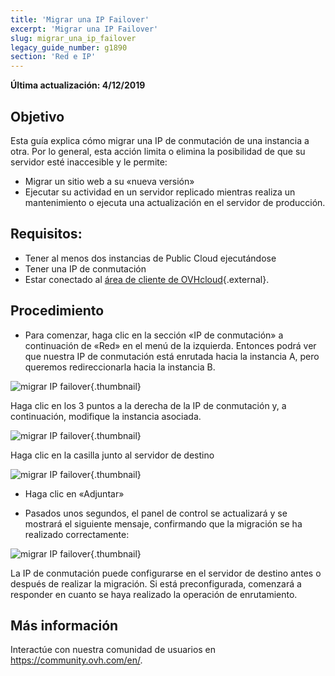```yaml
---
title: 'Migrar una IP Failover'
excerpt: 'Migrar una IP Failover'
slug: migrar_una_ip_failover
legacy_guide_number: g1890
section: 'Red e IP'
---
```


**Última actualización: 4/12/2019**

## Objetivo
Esta guía explica cómo migrar una IP de conmutación de una instancia a otra. Por lo general, esta acción limita o elimina la posibilidad de que su servidor esté inaccesible y le permite:

- Migrar un sitio web a su «nueva versión»
- Ejecutar su actividad en un servidor replicado mientras realiza un mantenimiento o ejecuta una actualización en el servidor de producción.

## Requisitos:

- Tener al menos dos instancias de Public Cloud ejecutándose
- Tener una IP de conmutación
- Estar conectado al [área de cliente de OVHcloud](https://www.ovh.com/auth/?action=gotomanager&from=https://www.ovh.es/&ovhSubsidiary=es){.external}.

## Procedimiento

- Para comenzar, haga clic en la sección «IP de conmutación» a continuación de «Red» en el menú de la izquierda. Entonces podrá ver que nuestra IP de conmutación está enrutada hacia la instancia A, pero queremos redireccionarla hacia la instancia B.

![migrar IP failover](images/failover.png){.thumbnail}

Haga clic en los 3 puntos a la derecha de la IP de conmutación y, a continuación, modifique la instancia asociada.

![migrar IP failover](images/modify.png){.thumbnail}

Haga clic en la casilla junto al servidor de destino

![migrar IP failover](images/modify1.png){.thumbnail}

- Haga clic en «Adjuntar»

- Pasados unos segundos, el panel de control se actualizará y se mostrará el siguiente mensaje, confirmando que la migración se ha realizado correctamente:

![migrar IP failover](images/modify2.png){.thumbnail}


La IP de conmutación puede configurarse en el servidor de destino antes o después de realizar la migración. Si está preconfigurada, comenzará a responder en cuanto se haya realizado la operación de enrutamiento.

## Más información

Interactúe con nuestra comunidad de usuarios en <https://community.ovh.com/en/>.
